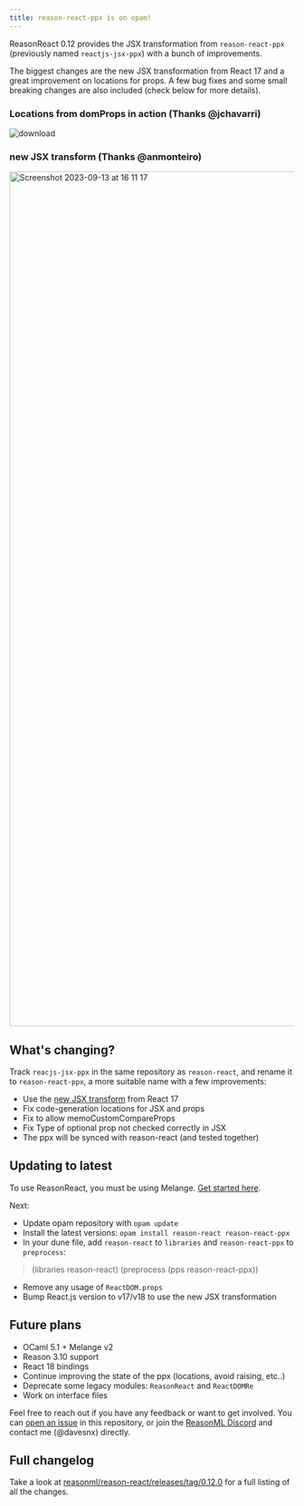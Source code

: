 ```yaml
---
title: reason-react-ppx is on opam!
---
```


ReasonReact 0.12 provides the JSX transformation from `reason-react-ppx` (previously named `reactjs-jsx-ppx`) with a bunch of improvements.

The biggest changes are the new JSX transformation from React 17 and a great improvement on locations for props. A few bug fixes and some small breaking changes are also included (check below for more details).

### Locations from domProps in action (Thanks @jchavarri)
![download](https://github.com/reasonml/reason-react/assets/3763599/db505599-8fee-4889-80a3-d2056ece291c)

### new JSX transform (Thanks @anmonteiro)
<img width="1508" alt="Screenshot 2023-09-13 at 16 11 17" src="https://github.com/reasonml/reason-react/assets/3763599/b7fec116-131a-48cd-8be1-1496544131d1">

## What's changing?

Track `reacjs-jsx-ppx` in the same repository as `reason-react`, and rename it to `reason-react-ppx`, a more suitable name with a few improvements:
- Use the [new JSX transform](https://legacy.reactjs.org/blog/2020/09/22/introducing-the-new-jsx-transform.html) from React 17
- Fix code-generation locations for JSX and props
- Fix to allow memoCustomCompareProps
- Fix Type of optional prop not checked correctly in JSX
- The ppx will be synced with reason-react (and tested together)

## Updating to latest

To use ReasonReact, you must be using Melange. [Get started here](https://melange.re/v1.0.0/getting-started/).

Next:

- Update opam repository with `opam update`
- Install the latest versions: `opam install reason-react reason-react-ppx`
- In your dune file, add `reason-react` to `libraries` and `reason-react-ppx` to `preprocess`:

> (libraries reason-react)
> (preprocess (pps reason-react-ppx))

- Remove any usage of `ReactDOM.props`
- Bump React.js version to v17/v18 to use the new JSX transformation

## Future plans

- OCaml 5.1 + Melange v2
- Reason 3.10 support
- React 18 bindings
- Continue improving the state of the ppx (locations, avoid raising, etc..)
- Deprecate some legacy modules: `ReasonReact` and `ReactDOMRe`
- Work on interface files

Feel free to reach out if you have any feedback or want to get involved. You can [open an issue](https://github.com/reasonml/reason-react/issues) in this repository, or join the [ReasonML Discord](https://discord.gg/reasonml) and contact me (@davesnx) directly.

## Full changelog

Take a look at [reasonml/reason-react/releases/tag/0.12.0](https://github.com/reasonml/reason-react/releases/tag/0.12.0) for a full listing of all the changes.
